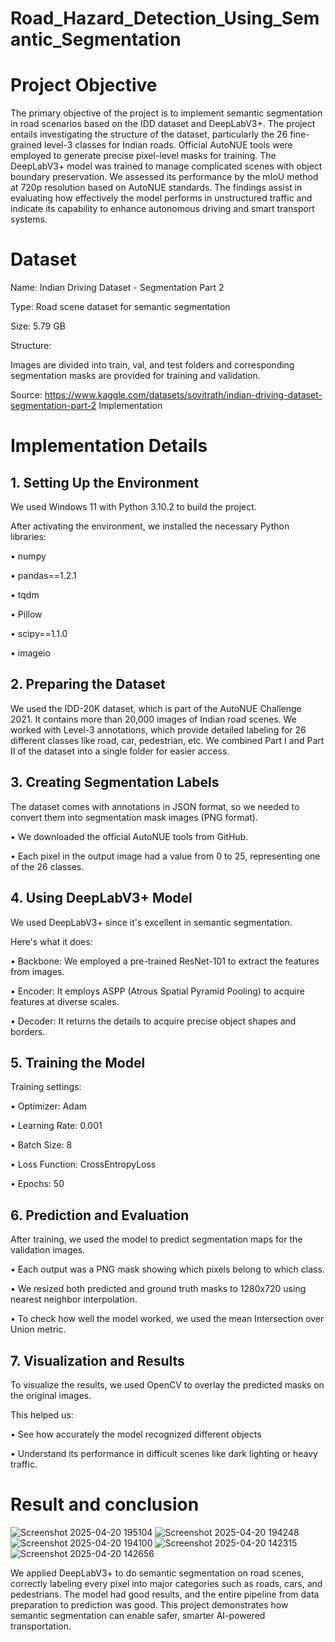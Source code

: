 # Road_Hazard_Detection_Using_Semantic_Segmentation
# Project Objective
The primary objective of the project is to implement semantic segmentation in road scenarios based on the IDD dataset and DeepLabV3+. The project entails investigating the structure of the dataset, particularly the 26 fine-grained level-3 classes for Indian roads. Official AutoNUE tools were employed to generate precise pixel-level masks for training. The DeepLabV3+ model was trained to manage complicated scenes with object boundary preservation. We assessed its performance by the mIoU method at 720p resolution based on AutoNUE standards. The findings assist in evaluating how effectively the model performs in unstructured traffic and indicate its capability to enhance autonomous driving and smart transport systems.
# Dataset
Name: Indian Driving Dataset - Segmentation Part 2

Type: Road scene dataset for semantic segmentation

Size: 5.79 GB

Structure:

Images are divided into train, val, and test folders and corresponding segmentation masks are provided for training and validation.

Source: https://www.kaggle.com/datasets/sovitrath/indian-driving-dataset-segmentation-part-2
Implementation
# Implementation Details
## 1. Setting Up the Environment
We used Windows 11 with Python 3.10.2 to build the project.


After activating the environment, we installed the necessary Python libraries:


•	numpy


•	pandas==1.2.1


•	tqdm


•	Pillow


•	scipy==1.1.0


•	imageio
## 2. Preparing the Dataset
We used the IDD-20K dataset, which is part of the AutoNUE Challenge 2021. It contains more than 20,000 images of Indian road scenes.
We worked with Level-3 annotations, which provide detailed labeling for 26 different classes like road, car, pedestrian, etc.
We combined Part I and Part II of the dataset into a single folder for easier access.
## 3. Creating Segmentation Labels
The dataset comes with annotations in JSON format, so we needed to convert them into segmentation mask images (PNG format).


•	We downloaded the official AutoNUE tools from GitHub.


•	Each pixel in the output image had a value from 0 to 25, representing one of the 26 classes.
## 4. Using DeepLabV3+ Model
We used DeepLabV3+ since it's excellent in semantic segmentation.


Here's what it does:


• Backbone: We employed a pre-trained ResNet-101 to extract the features from images.


• Encoder: It employs ASPP (Atrous Spatial Pyramid Pooling) to acquire features at diverse scales.


• Decoder: It returns the details to acquire precise object shapes and borders.
## 5. Training the Model
Training settings:


•	Optimizer: Adam


•	Learning Rate: 0.001


•	Batch Size: 8


•	Loss Function: CrossEntropyLoss


•	Epochs: 50
## 6. Prediction and Evaluation
After training, we used the model to predict segmentation maps for the validation images.


•	Each output was a PNG mask showing which pixels belong to which class.


•	We resized both predicted and ground truth masks to 1280x720 using nearest neighbor interpolation.


•	To check how well the model worked, we used the mean Intersection over Union metric.
## 7. Visualization and Results
To visualize the results, we used OpenCV to overlay the predicted masks on the original images.


This helped us:


•	See how accurately the model recognized different objects


•	Understand its performance in difficult scenes like dark lighting or heavy traffic.
# Result and conclusion

![Screenshot 2025-04-20 195104](https://github.com/user-attachments/assets/eaa7b3dc-7a74-492e-99b1-c5f86af84d49)
![Screenshot 2025-04-20 194248](https://github.com/user-attachments/assets/537877f1-9231-44e2-a8dc-3ca5e35cf374)
![Screenshot 2025-04-20 194100](https://github.com/user-attachments/assets/9fe27951-2baf-4b7a-8926-0d130d42f4d0)
![Screenshot 2025-04-20 142315](https://github.com/user-attachments/assets/14b1bf93-4628-4719-9f13-8e45f6a0e871)
![Screenshot 2025-04-20 142656](https://github.com/user-attachments/assets/f25d27a7-d199-49b5-95bd-52cb9ce69925)


We applied DeepLabV3+ to do semantic segmentation on road scenes, correctly labeling every pixel into major categories such as roads, cars, and pedestrians. The model had good results, and the entire pipeline from data preparation to prediction was good. This project demonstrates how semantic segmentation can enable safer, smarter AI-powered transportation.



